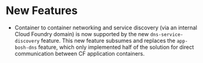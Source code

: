 # New Features

- Container to container networking and service discovery (via an
  internal Cloud Foundry domain) is now supported by the new
  `dns-service-discovery` feature.  This new feature subsumes and
  replaces the `app-bosh-dns` feature, which only implemented half
  of the solution for direct communication between CF application
  containers.
